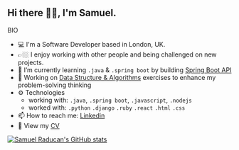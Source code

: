 ## Hi there 👋🏼, I'm Samuel. 


BIO

- 💻 I'm a Software Developer based in London, UK.
- 👉🏼 I enjoy working with other people and being challenged on new projects.
- 🌱 I’m currently learning ```.java``` & ```.spring boot``` by building [Spring Boot API](https://github.com/samuelmbp/spring-boot-api)
- 🔭 Working on [Data Structure & Algorithms](https://github.com/samuelmbp/data-structure-and-algorithms) exercises to enhance my problem-solving thinking 
- ⚙️ Technologies
  - working with: ```.java```, ```.spring boot```, ```.javascript```, ```.nodejs``` 
  - worked with:  `.python` `.django` `.ruby`  `.react` `.html` `.css`
- 📫 How to reach me: [Linkedin](https://www.linkedin.com/in/samuel-raducan-3b9683199/)
- 📝 View my [CV](https://github.com/samuelmbp/CV) 

[![Samuel Raducan's GitHub stats](https://github-readme-stats.vercel.app/api?username=samuelmbp&show_icons=true&theme=highcontrast)](https://github.com/anuraghazra/github-readme-stats)

<!--
Here are some ideas to get you started:
- 🔭 I’m currently working on ...
- 🌱 I’m currently learning ...
- 👯 I’m looking to collaborate on ...
- 🤔 I’m looking for help with ...
- 💬 Ask me about ...
- 📫 How to reach me: ...
- 😄 Pronouns: ...
- ⚡ Fun fact: ...
-->